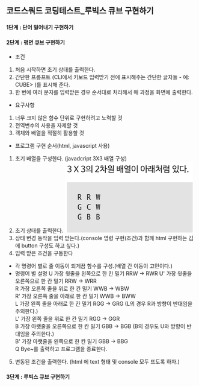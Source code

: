 ## 코드스쿼드 코딩테스트_루빅스 큐브 구현하기

#### 1단계 : 단어 밀어내기 구현하기

#### 2단계 : 평면 큐브 구현하기
 * 조건
  1. 처음 시작하면 초기 상태를 출력한다.
  2. 간단한 프롬프트 (CLI에서 키보드 입력받기 전에 표시해주는 간단한 글자들 - 예: CUBE> )를 표시해 준다.
  3. 한 번에 여러 문자를 입력받은 경우 순서대로 처리해서 매 과정을 화면에 출력한다.

 * 요구사항
  1. 너무 크지 않은 함수 단위로 구현하려고 노력할 것
  2. 전역변수의 사용을 자제할 것
  3. 객체와 배열을 적절히 활용할 것

 * 프로그램 구현 순서(html, javascript 사용)
  1. 초기 배열을 구성한다. (javadcript 3X3 배열 구성)
  2. 초기 상태를 출력한다.
  ![초기화면](초기화면.png)
  3. 상태 변경 동작을 입력 받는다.(console 명령 구현(조건)과 함께 html 구현하는 김에 button 구성도 하고 싶다.)
  4. 입력 받은 조건을 구동한다
   * 각 명령어 별로 줄 이동이 되게끔 함수를 구성.(배열 간 이동이 고민이다.)
   * 명령어 별 설명
   U  가장 윗줄을 왼쪽으로 한 칸 밀기 RRW -> RWR
   U' 가장 윗줄을 오른쪽으로 한 칸 밀기 RRW -> WRR  
   R  가장 오른쪽 줄을 위로 한 칸 밀기 WWB -> WBW  
   R' 가장 오른쪽 줄을 아래로 한 칸 밀기 WWB -> BWW  
   L  가장 왼쪽 줄을 아래로 한 칸 밀기 RGG -> GRG (L의 경우 R과 방향이 반대임을 주의한다.)  
   L' 가장 왼쪽 줄을 위로 한 칸 밀기 RGG -> GGR  
   B  가장 아랫줄을 오른쪽으로 한 칸 밀기 GBB -> BGB (B의 경우도 U와 방향이 반대임을 주의한다.)  
   B' 가장 아랫줄을 왼쪽으로 한 칸 밀기 GBB -> BBG  
   Q  Bye~를 출력하고 프로그램을 종료한다.
  5. 변동된 조건을 출력한다. (html 에 text 형태 및 console 모두 뜨도록 하자.)

#### 3단계 : 루빅스 큐브 구현하기


